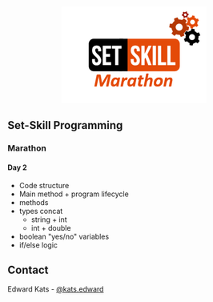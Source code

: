 <!-- PROJECT LOGO -->
<br />
<p align="center">
  <a href="https://github.com/edwardKatsCourse/set-skill-marathon-1-day-1">
    <img src="images/logo.png" alt="Logo">
  </a>
</p>




<!-- SET-SKILL PROGRAMMING -->
## Set-Skill Programming  

### Marathon  
#### Day 2  

- Code structure
- Main method + program lifecycle
- methods
- types concat
  - string + int
  - int + double
- boolean "yes/no" variables
- if/else logic


<!-- CONTACT -->
## Contact

Edward Kats - [@kats.edward](https://www.instagram.com/kats.edward/) 
